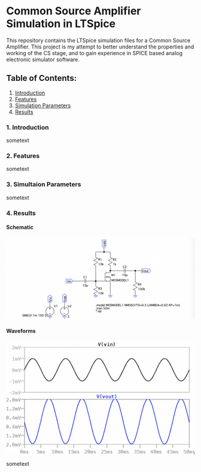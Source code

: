 # Common Source Amplifier Simulation in LTSpice
This repository contains the LTSpice simulation files for a Common Source Amplifier. This project is my attempt to better understand the properties and working of the CS stage, and to gain experience in SPICE based analog electronic simulator software.

## Table of Contents:
1. [ Introduction ](#intro)
2. [ Features](#features)
3. [Simulation Parameters](#sp)
4. [Results](#rs)

<a name="intro"></a>
### 1. Introduction

sometext

<a name="features"></a>
### 2. Features

sometext

<a name="sp"></a>
### 3. Simultaion Parameters

sometext

<a name="rs"></a>
### 4. Results
#### Schematic
![schematic](./CSAmpSchematic.png)

#### Waveforms
![waveforms](./Waveforms.png)


sometext

